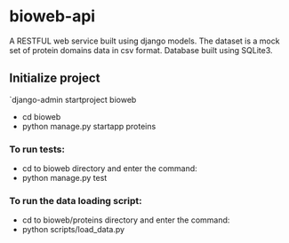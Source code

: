 # bioweb-api
A RESTFUL web service built using django models. The dataset is a mock set of protein domains data in csv format. Database built using SQLite3.


## Initialize project
`django-admin startproject bioweb
* cd bioweb
* python manage.py startapp proteins

### To run tests:
* cd to bioweb directory and enter the command: 
* python manage.py test

### To run the data loading script: 
* cd to bioweb/proteins directory and enter the command: 
* python scripts/load_data.py
